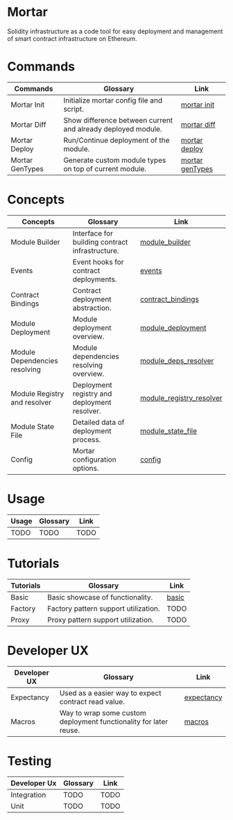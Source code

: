 # Mortar

Solidity infrastructure as a code tool for easy deployment and management of smart contract infrastructure on Ethereum.

# Commands

| Commands                      | Glossary                                                      | Link                                      |
| ----------------------------- | ------------------------------------------------------------- | ----------------------------------------- |
| Mortar Init                   | Initialize mortar config file and script.                     | [mortar init](./commands/init.md)         |
| Mortar Diff                   | Show difference between current and already deployed module.  | [mortar diff](./commands/diff.md)         |
| Mortar Deploy                 | Run/Continue deployment of the module.                        | [mortar deploy](./commands/deploy.md)     |
| Mortar GenTypes               | Generate custom module types on top of current module.        | [mortar genTypes](./commands/genTypes.md) |

# Concepts

| Concepts                      | Glossary    | Link        |
| ----------------------------- | ----------- | ----------- |
| Module Builder                | Interface for building contract infrastructure. | [module_builder](./concepts/module_builder/module_builder.md)                                        |
| Events                        | Event hooks for contract deployments.           | [events](./concepts/module_builder/events.md)                                                        |
| Contract Bindings             | Contract deployment abstraction.                | [contract_bindings](./concepts/module_builder/contract_binding.md)                                   |
| Module Deployment             | Module deployment overview.                     | [module_deployment](./concepts/module_deployment/module_deployment.md)                               |
| Module Dependencies resolving | Module dependencies resolving overview.         | [module_deps_resolver](./concepts/module_deps_resovler/module_deps_resolver.md)                      |
| Module Registry and resolver  | Deployment registry and deployment resolver.    | [module_registry_resolver](./concepts/module_registry_resolver/module_registry_resolver.md)          |
| Module State File             | Detailed data of deployment process.            | [module_state_file](./concepts/module_state_file/module_state_file.md)                               |
| Config                        | Mortar configuration options.                   | [config](./concepts/config.md)                                                                       |

# Usage

| Usage     | Glossary    | Link        |
| --------- | ----------- | ----------- |
| TODO          | TODO       | TODO       |

# Tutorials

| Tutorials | Glossary                            | Link                          |
| --------- | ----------------------------------- | ----------------------------- |
| Basic     | Basic showcase of functionality.    | [basic](./tutorial/basic.md)  |
| Factory   | Factory pattern support utilization.| TODO       |
| Proxy     | Proxy pattern support utilization.  | TODO       |

# Developer UX

| Developer UX  | Glossary                                                           | Link                                      |
| ------------- | ------------------------------------------------------------------ | ----------------------------------------- |
| Expectancy    | Used as a easier way to expect contract read value.                | [expectancy](./ux/ux.md#Expectancy)       |
| Macros        | Way to wrap some custom deployment functionality for later reuse.  | [macros](./ux/ux.md#Macros)               |

# Testing

| Developer Ux  | Glossary    | Link        |
| ------------- | ----------- | ----------- |
| Integration   | TODO       | TODO       |
| Unit          | TODO       | TODO       |
